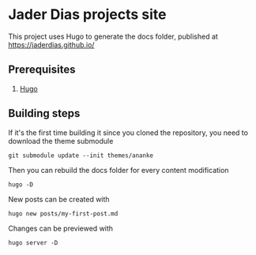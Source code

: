 # Jader Dias projects site

This project uses Hugo to generate the docs folder, published at https://jaderdias.github.io/

## Prerequisites

1. [Hugo](https://gohugo.io/)

## Building steps

If it's the first time building it since you cloned the repository, you need to download the theme submodule

```
git submodule update --init themes/ananke
```

Then you can rebuild the docs folder for every content modification

```
hugo -D
```

New posts can be created with

```
hugo new posts/my-first-post.md
```

Changes can be previewed with

```
hugo server -D
```

